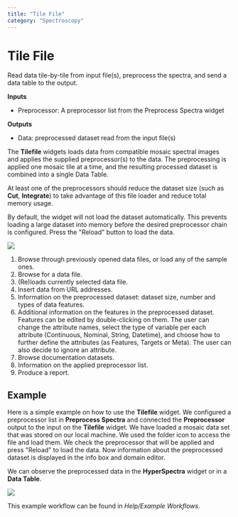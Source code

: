 ```yaml
---
title: "Tile File"
category: "Spectroscopy"
---
```

Tile File
=========

Read data tile-by-tile from input file(s), preprocess the spectra, and send a data table to the output.

**Inputs**

 - Preprocessor: A preprocessor list from the Preprocess Spectra widget

**Outputs**

 - Data: preprocessed dataset read from the input file(s)

The **Tilefile** widgets loads data from compatible mosaic spectral images and applies the supplied
preprocessor(s) to the data. The preprocessing is applied one mosaic tile at a time, and the resulting
processed dataset is combined into a single Data Table.

At least one of the preprocessors should reduce the dataset size (such as **Cut**, **Integrate**) to take
advantage of this file loader and reduce total memory usage.

By default, the widget will not load the dataset automatically. This prevents loading a large dataset into
memory before the desired preprocessor chain is configured. Press the "Reload" button to load the data.

![](../images/Tilefile-stamped.png)

1. Browse through previously opened data files, or load any of the sample ones.
2. Browse for a data file.
3. (Re)loads currently selected data file.
4. Insert data from URL addresses.
5. Information on the preprocessed dataset: dataset size, number and types of data features.
6. Additional information on the features in the preprocessed dataset. Features can be edited by double-clicking on them. The user can change the attribute names, select the type of variable per each attribute (Continuous, Nominal, String, Datetime), and choose how to further define the attributes (as Features, Targets or Meta). The user can also decide to ignore an attribute.
7. Browse documentation datasets.
8. Information on the applied preprocessor list.
9. Produce a report.

Example
-------

Here is a simple example on how to use the **Tilefile** widget. We configured a preprocessor list in
**Preprocess Spectra** and connected the **Preprocessor** output to the input on the **Tilefile** widget.
We have loaded a mosaic data set that was stored on our local machine. We used the folder icon to access
the file and load them. We check the preprocessor that will be applied and press "Reload" to load the data.
Now information about the preprocessed dataset is displayed in the info box and domain editor.

We can observe the preprocessed data in the **HyperSpectra** widget or in a **Data Table**.

![](../images/Tilefile-Example.png)

This example workflow can be found in *Help/Example Workflows*.